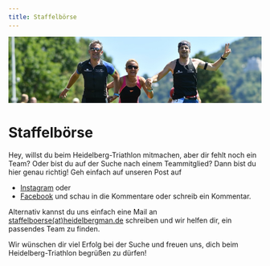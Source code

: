 ```yaml
---
title: Staffelbörse
---
```


![Staffel](/img/banner/Staffel.jpg)

# Staffelbörse

Hey, willst du beim Heidelberg-Triathlon mitmachen, aber dir fehlt noch ein Team? Oder bist du auf der Suche nach einem Teammitglied? Dann bist du hier genau richtig! Geh einfach auf unseren Post auf 
* [Instagram](https://www.instagram.com/heidelberg_man/reel/C20AZDJNnv2/) oder 
* [Facebook](https://www.facebook.com/reel/2035560146825733) 
und schau in die Kommentare oder schreib ein Kommentar. 

Alternativ kannst du uns einfach eine Mail an [staffelboerse(at)heidelbergman.de](mailto:staffelboerse@heidelbergman.de) schreiben und wir helfen dir, ein passendes Team zu finden.

Wir wünschen dir viel Erfolg bei der Suche und freuen uns, dich beim Heidelberg-Triathlon begrüßen zu dürfen!